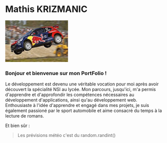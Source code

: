 # Mathis KRIZMANIC
<img src="https://github.com/Aelwyn07/Aelwyn07/blob/main/images.jpg" alt="Texte alternatif" width="200"/>

### Bonjour et bienvenue sur mon PortFolio !

Le développement est devenu une véritable vocation pour moi après avoir découvert la spécialité NSI au lycée. Mon parcours, jusqu'ici, m'a permis d'apprendre et d'approfondir les compétences nécessaires au développement d'applications, ainsi qu'au développement web. Enthousiaste à l'idée d'apprendre et engagé dans mes projets, je suis également passioné par le sport automobile et aime consacré du temps à la lecture de romans.

Et bien sûr : 
> Les prévisions météo c'est du random.randint()


